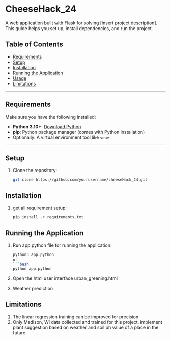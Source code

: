 # CheeseHack_24

A web application built with Flask for solving [insert project description]. This guide helps you set up, install dependencies, and run the project.

## Table of Contents
- [Requirements](#requirements)
- [Setup](#setup)
- [Installation](#installation)
- [Running the Application](#running-the-application)
- [Usage](#usage)
- [Limitations](#limitations)
---

## Requirements

Make sure you have the following installed:
- **Python 3.10+**: [Download Python](https://www.python.org/downloads/)
- **pip**: Python package manager (comes with Python installation)
- Optionally: A virtual environment tool like `venv`

---

## Setup

1. Clone the repository:
   ```bash
   git clone https://github.com/yourusername/cheeseHack_24.git

## Installation
1. get all requirement setup:
   ```bash
   pip install -r requirements.txt


## Running the Application
1. Run app.python file for running the application:
   ```bash
   python3 app.python
   or
   ```bash
   python app.python

3. Open the html user interface
   urban_greening.html

4. Weather prediction 

## Limitations
1. The linear regression training can be improved for precision
2. Only Madison, WI data collected and trained for this project, implement plant suggestion based on weather and soil ph value of a place in the future
